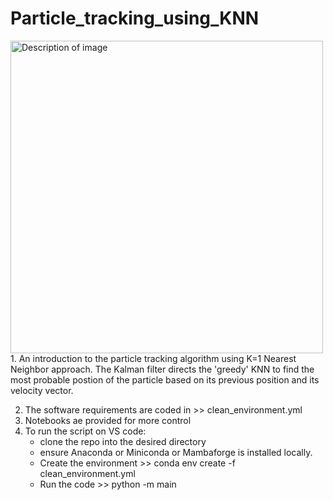 # Particle_tracking_using_KNN
<img src="https://github.com/Samadarshi-Maity/Samadarshi-Maity.github.io/raw/main/images/KNN_/PTV_final.png" alt="Description of image" width="500"/>
1. An introduction to the particle tracking algorithm using K=1 Nearest Neighbor approach. The Kalman filter directs the 'greedy' KNN to find the most probable postion of the particle based on its previous position and its velocity vector.

2. The software requirements are coded in >> clean_environment.yml
3. Notebooks ae provided for more control 
4. To run the script on VS code: 
	- clone the repo into the desired directory
	- ensure Anaconda or Miniconda or Mambaforge is installed locally. 
	- Create the environment >> conda env create -f clean_environment.yml 
  	- Run the code >> python -m main
